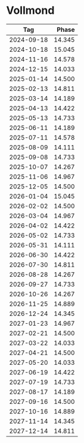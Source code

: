 # Vollmond

Tag        | Phase
-----------|------:
2024-09-18 | 14.345
2024-10-18 | 15.045
2024-11-16 | 14.578
2024-12-15 | 14.033
2025-01-14 | 14.500
2025-02-13 | 14.811
2025-03-14 | 14.189
2025-04-13 | 14.422
2025-05-13 | 14.733
2025-06-11 | 14.189
2025-07-11 | 14.578
2025-08-09 | 14.111
2025-09-08 | 14.733
2025-10-07 | 14.267
2025-11-06 | 14.967
2025-12-05 | 14.500
2026-01-04 | 15.045
2026-02-02 | 14.500
2026-03-04 | 14.967
2026-04-02 | 14.422
2026-05-02 | 14.733
2026-05-31 | 14.111
2026-06-30 | 14.422
2026-07-30 | 14.811
2026-08-28 | 14.267
2026-09-27 | 14.733
2026-10-26 | 14.267
2026-11-25 | 14.889
2026-12-24 | 14.345
2027-01-23 | 14.967
2027-02-21 | 14.500
2027-03-22 | 14.033
2027-04-21 | 14.500
2027-05-20 | 14.033
2027-06-19 | 14.422
2027-07-19 | 14.733
2027-08-17 | 14.189
2027-09-16 | 14.500
2027-10-16 | 14.889
2027-11-14 | 14.345
2027-12-14 | 14.811

